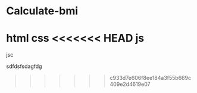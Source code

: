 # Calculate-bmi

html
css
<<<<<<< HEAD
js
=======
jsc
 
sdfdsfsdagfdg
>>>>>>> c933d7e606f8ee184a3f55b669c409e2d4619e07
